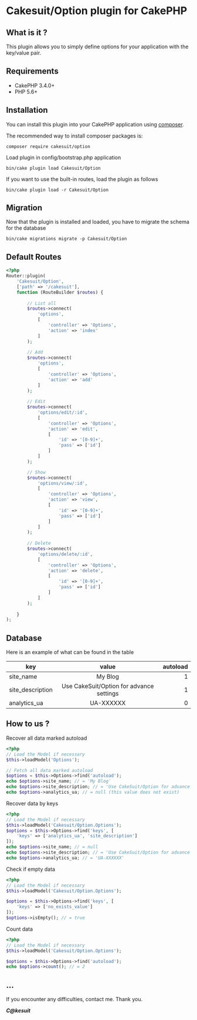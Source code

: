 # Cakesuit/Option plugin for CakePHP
## What is it ?
This plugin allows you to simply define options for your application with the key/value pair.
## Requirements
* CakePHP 3.4.0+
* PHP 5.6+
## Installation

You can install this plugin into your CakePHP application using [composer](http://getcomposer.org).

The recommended way to install composer packages is:

```
composer require cakesuit/option
```

Load plugin in config/bootstrap.php application
```
bin/cake plugin load Cakesuit/Option
```

If you want to use the built-in routes, load the plugin as follows
```
bin/cake plugin load -r Cakesuit/Option
```

## Migration
Now that the plugin is installed and loaded, you have to migrate the schema for the database
```
bin/cake migrations migrate -p Cakesuit/Option
```

## Default Routes
```php
<?php
Router::plugin(
    'Cakesuit/Option',
    ['path' => '/cakesuit'],
    function (RouteBuilder $routes) {
        
        // List all
        $routes->connect(
            'options', 
            [
                'controller' => 'Options', 
                'action' => 'index'
            ]
        );
        
        // Add
        $routes->connect(
            'options', 
            [
                'controller' => 'Options', 
                'action' => 'add'
            ]
        );
        
        // Edit
        $routes->connect(
            'options/edit/:id', 
            [
                'controller' => 'Options', 
                'action' => 'edit', 
                [
                    'id' => '[0-9]+',
                    'pass' => ['id']
                ]
            ]
        );

        // Show
        $routes->connect(
            'options/view/:id', 
            [
                'controller' => 'Options', 
                'action' => 'view', 
                [
                    'id' => '[0-9]+',
                    'pass' => ['id']
                ]
            ]
        );
        
        // Delete
        $routes->connect(
            'options/delete/:id', 
            [
                'controller' => 'Options', 
                'action' => 'delete', 
                [
                    'id' => '[0-9]+',
                    'pass' => ['id']
                ]
            ]
        );
        
    }
);
```

## Database
Here is an example of what can be found in the table

| key | value | autoload |
|-----|:-----:|---------:|
|site_name|My Blog|1|
|site_description|Use CakeSuit/Option for advance settings|1|
|analytics_ua|UA-XXXXXX|0|

## How to us ?
Recover all data marked autoload
```php
<?php
// Load the Model if necessary
$this->loadModel('Options');

// Fetch all data marked autoload
$options = $this->Options->find('autoload');
echo $options->site_name; // = 'My Blog'
echo $options->site_description; // = 'Use CakeSuit/Option for advance settings'
echo $options->analytics_ua; // = null (this value does not exist)
```

Recover data by keys
```php
<?php
// Load the Model if necessary
$this->loadModel('Cakesuit/Option.Options');
$options = $this->Options->find('keys', [
    'keys' => ['analytics_ua', 'site_description']
]);
echo $options->site_name; // = null
echo $options->site_description; // = 'Use CakeSuit/Option for advance settings'
echo $options->analytics_ua; // = 'UA-XXXXXX'
```

Check if empty data
```php
<?php
// Load the Model if necessary
$this->loadModel('Cakesuit/Option.Options');

$options = $this->Options->find('keys', [
    'keys' => ['no_exists_value']
]);
$options->isEmpty(); // = true
```

Count data
```php
<?php
// Load the Model if necessary
$this->loadModel('Cakesuit/Option.Options');

$options = $this->Options->find('autoload');
echo $options->count(); // = 2
```

## ...

If you encounter any difficulties, contact me. 
Thank you.

***C@kesuit***

